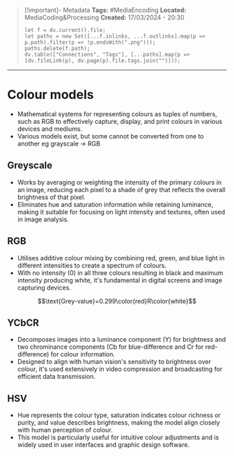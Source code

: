 > [!important]- Metadata
> **Tags:** #MediaEncoding 
> **Located:** MediaCoding&Processing
> **Created:** 17/03/2024 - 20:30
> ```dataviewjs
> let f = dv.current().file;
> let paths = new Set([...f.inlinks, ...f.outlinks].map(p => p.path).filter(p => !p.endsWith(".png")));
> paths.delete(f.path);
> dv.table(["Connections", "Tags"], [...paths].map(p => [dv.fileLink(p), dv.page(p).file.tags.join("")]));
> ```

___
# Colour models
- Mathematical systems for representing colours as tuples of numbers, such as RGB to effectively capture, display, and print colours in various devices and mediums.
- Various models exist, but some cannot be converted from one to another eg grayscale -> RGB


## Greyscale

- Works by averaging or weighting the intensity of the primary colours in an image, reducing each pixel to a shade of grey that reflects the overall brightness of that pixel.
- Eliminates hue and saturation information while retaining luminance, making it suitable for focusing on light intensity and textures, often used in image analysis.
## RGB
- Utilises additive colour mixing by combining red, green, and blue light in different intensities to create a spectrum of colours.
- With no intensity (0) in all three colours resulting in black and maximum intensity producing white, it's fundamental in digital screens and image capturing devices.

$$\text{Grey-value}=0.299\color{red}R\color{white}$$
## YCbCR
- Decomposes images into a luminance component (Y) for brightness and two chrominance components (Cb for blue-difference and Cr for red-difference) for colour information.
- Designed to align with human vision's sensitivity to brightness over colour, it's used extensively in video compression and broadcasting for efficient data transmission.
## HSV
- Hue represents the colour type, saturation indicates colour richness or purity, and value describes brightness, making the model align closely with human perception of colour.
- This model is particularly useful for intuitive colour adjustments and is widely used in user interfaces and graphic design software.
